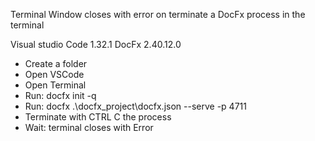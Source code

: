 Terminal Window closes with error on terminate a DocFx process in the terminal

Visual studio Code 1.32.1
DocFx 2.40.12.0


* Create a folder
* Open VSCode
* Open Terminal
* Run:  docfx init -q
* Run:  docfx .\docfx_project\docfx.json --serve -p 4711 
* Terminate with CTRL C the process
* Wait: terminal closes with Error


